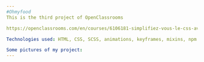 ```yaml
---
#Ohmyfood
This is the third project of OpenClassrooms

https://openclassrooms.com/en/courses/6106181-simplifiez-vous-le-css-avec-sass/

Technologies used: HTML, CSS, SCSS, animations, keyframes, mixins, npm scripts PostCSS, Autoprefixer, CSSNano.

Some pictures of my project:
---
```

